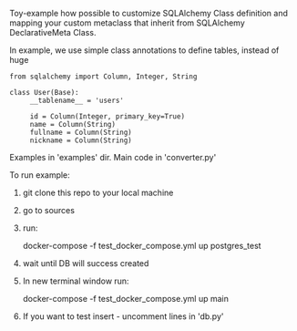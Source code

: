 Toy-example how possible to customize SQLAlchemy Class definition and mapping your custom metaclass that inherit from SQLAlchemy DeclarativeMeta Class. 

In example, we use simple class annotations to define tables, instead of huge

    from sqlalchemy import Column, Integer, String

    class User(Base):
         __tablename__ = 'users'
    
         id = Column(Integer, primary_key=True)
         name = Column(String)
         fullname = Column(String)
         nickname = Column(String)


Examples in 'examples' dir.
Main code in 'converter.py'

To run example: 

1. git clone this repo to your local machine
2. go to sources 
3. run:
    
    docker-compose -f test_docker_compose.yml up postgres_test
    
4. wait until DB will success created
    
5. In new terminal window run: 
    
    docker-compose -f test_docker_compose.yml up main

6. If you want to test insert - uncomment lines in 'db.py'